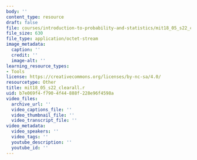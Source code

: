 ```yaml
---
body: ''
content_type: resource
draft: false
file: courses/introduction-to-probability-and-statistics/mit18_05_s22_clearall.r
file_size: 630
file_type: application/octet-stream
image_metadata:
  caption: ''
  credit: ''
  image-alt: ''
learning_resource_types:
- Tools
license: https://creativecommons.org/licenses/by-nc-sa/4.0/
resourcetype: Other
title: mit18_05_s22_clearall.r
uid: b7e069f4-f790-4f44-888f-228e96f4598a
video_files:
  archive_url: ''
  video_captions_file: ''
  video_thumbnail_file: ''
  video_transcript_file: ''
video_metadata:
  video_speakers: ''
  video_tags: ''
  youtube_description: ''
  youtube_id: ''
---
```

